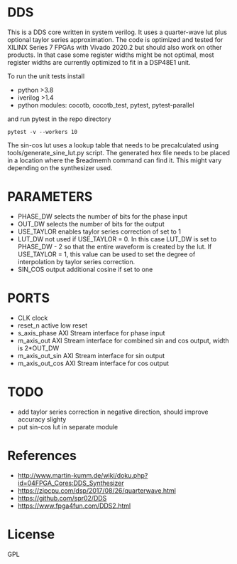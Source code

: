 # DDS

This is a DDS core written in system verilog. It uses a quarter-wave lut plus optional taylor series approximation. The code is optimized and tested for XILINX Series 7 FPGAs with Vivado 2020.2 but should also work on other products. In that case some register widths might be not optimal, most register widths are currently optimized to fit in a DSP48E1 unit.

To run the unit tests install
- python >3.8
- iverilog >1.4
- python modules: cocotb, cocotb_test, pytest, pytest-parallel

and run pytest in the repo directory
```
pytest -v --workers 10
```

The sin-cos lut uses a lookup table that needs to be precalculated using tools/generate_sine_lut.py script. The generated hex file needs to be placed in a location where the $readmemh command can find it. This might vary depending on the synthesizer used.

# PARAMETERS
- PHASE_DW selects the number of bits for the phase input
- OUT_DW selects the number of bits for the output
- USE_TAYLOR enables taylor series correction of set to 1
- LUT_DW not used if USE_TAYLOR = 0. In this case LUT_DW is set to PHASE_DW - 2 so that the entire waveform is created by the lut. If USE_TAYLOR = 1, this value can be used to set the degree of interpolation by taylor series correction.
- SIN_COS output additional cosine if set to one

# PORTS
- CLK clock
- reset_n active low reset
- s_axis_phase AXI Stream interface for phase input
- m_axis_out AXI Stream interface for combined sin and cos output, width is 2*OUT_DW
- m_axis_out_sin AXI Stream interface for sin output
- m_axis_out_cos AXI Stream interface for cos output

# TODO
- add taylor series correction in negative direction, should improve accuracy slighty
- put sin-cos lut in separate module

# References
- http://www.martin-kumm.de/wiki/doku.php?id=04FPGA_Cores:DDS_Synthesizer
- https://zipcpu.com/dsp/2017/08/26/quarterwave.html
- https://github.com/spr02/DDS
- https://www.fpga4fun.com/DDS2.html

# License

GPL